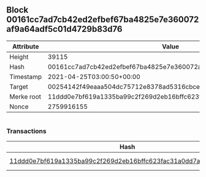 ## Block 00161cc7ad7cb42ed2efbef67ba4825e7e360072af9a64adf5c01d4729b83d76

Attribute | Value
--- | ---
Height | 39115
Hash | 00161cc7ad7cb42ed2efbef67ba4825e7e360072af9a64adf5c01d4729b83d76
Timestamp | 2021-04-25T03:00:50+00:00
Target | 00254142f49eaaa504dc75712e8378ad5316cbcead634704b3734b6271167cc4
Merke root | 11ddd0e7bf619a1335ba99c2f269d2eb16bffc623fac31a0dd7a696ac40dc6cc
Nonce | 2759916155

```

```

### Transactions

Hash | Amount
--- | ---
[11ddd0e7bf619a1335ba99c2f269d2eb16bffc623fac31a0dd7a696ac40dc6cc](11ddd0e7bf619a1335ba99c2f269d2eb16bffc623fac31a0dd7a696ac40dc6cc.md) | 10.00000000 SKEPTI 
